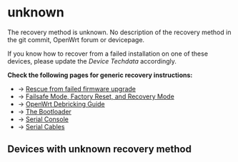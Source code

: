# unknown

The recovery method is unknown. No description of the recovery method in the git commit, OpenWrt forum or devicepage.

If you know how to recover from a failed installation on one of these devices, please update the *Device Techdata* accordingly.

**Check the following pages for generic recovery instructions:**

- → [Rescue from failed firmware upgrade](/docs/guide-user/troubleshooting/vendor_specific_rescue "docs:guide-user:troubleshooting:vendor_specific_rescue")
- → [Failsafe Mode, Factory Reset, and Recovery Mode](/docs/guide-user/troubleshooting/failsafe_and_factory_reset "docs:guide-user:troubleshooting:failsafe_and_factory_reset")
- → [OpenWrt Debricking Guide](/docs/guide-user/troubleshooting/generic.debrick "docs:guide-user:troubleshooting:generic.debrick")
- → [The Bootloader](/docs/techref/bootloader "docs:techref:bootloader")
- → [Serial Console](/docs/techref/hardware/port.serial "docs:techref:hardware:port.serial")
- → [Serial Cables](/docs/techref/hardware/port.serial.cables "docs:techref:hardware:port.serial.cables")

## Devices with unknown recovery method
